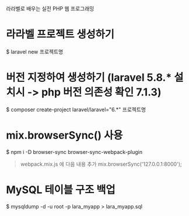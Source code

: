 라라벨로 배우는 실전 PHP 웹 프로그래밍


# 라라벨 프로젝트 생성하기
$ laravel new 프로젝트명

# 버전 지정하여 생성하기 (laravel 5.8.* 설치시 -> php 버전 의존성 확인 7.1.3)
$ composer create-project laravel/laravel="6.*" 프로젝트명


# mix.browserSync() 사용

$ npm i -D browser-sync browser-sync-webpack-plugin

> webpack.mix.js 에 다음 내용 추가
mix.browserSync('127.0.0.1:8000');


# MySQL 테이블 구조 백업

$ mysqldump -d -u root -p lara_myapp > lara_myapp.sql
